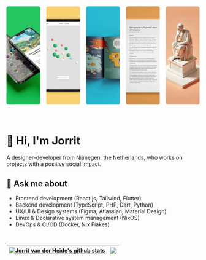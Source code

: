 <div align="center">
  <a href="https://jorritvanderheide.com">
    <img src="banner.webp"/>
  </a>
</div>

<br>

<br>

# 👋 Hi, I'm Jorrit
A designer-developer from Nijmegen, the Netherlands, who works on projects with a positive social impact.

## 💬 Ask me about
- Frontend development (React.js, Tailwind, Flutter)
- Backend development (TypeScript, PHP, Dart, Python)
- UX/UI & Design systems (Figma, Atlassian, Material Design)
- Linux & Declarative system management (NixOS)
- DevOps & CI/CD (Docker, Nix Flakes)

<!--
## 📅 Hobbies
- 

## 💻 Current projects
- 

## 📚 Learning
- 3D modeling
- Ham radio
- PCB design
-->

<br>

| <a href="https://github.com/jorritvanderheide?tab=repositories"><img align="center" src="https://github-readme-stats-one-sigma-56.vercel.app/api?username=jorritvanderheide&show_icons=true&hide_rank=true&hide=stars&line_height=32&include_all_commits=true&theme=shadow_blue&hide_border=true" alt="Jorrit van der Heide's github stats" /></a> | <a href="https://github.com/jorritvanderheide?tab=repositories"><img align="center" src="https://github-readme-stats-one-sigma-56.vercel.app/api/top-langs/?username=jorritvanderheide&theme=shadow_blue&hide_border=true&langs_count=4&hide_title=true&hide=html,css,scss,processing,c%2B%2B,cmake&size_weight=0.5&count_weight=0.5" /></a> |
| ------------- | ------------- |
